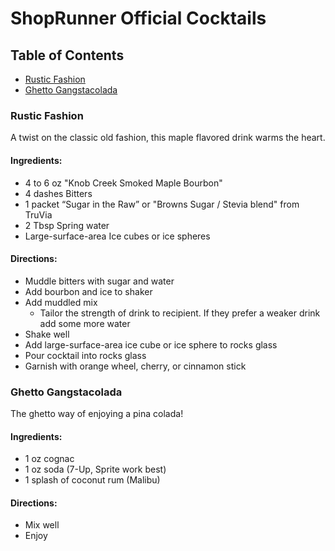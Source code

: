 # ShopRunner Official Cocktails

## Table of Contents
- [Rustic Fashion](#rustic-fashion)
- [Ghetto Gangstacolada](#ghetto-gangstacolada)

### Rustic Fashion
A twist on the classic old fashion, this maple flavored drink warms the heart.

#### Ingredients:
- 4 to 6 oz "Knob Creek Smoked Maple Bourbon"
- 4 dashes Bitters
- 1 packet “Sugar in the Raw” or "Browns Sugar / Stevia blend" from TruVia
- 2 Tbsp Spring water
- Large-surface-area Ice cubes or ice spheres

#### Directions:
- Muddle bitters with sugar and water
- Add bourbon and ice to shaker
- Add muddled mix
  - Tailor the strength of drink to recipient. If they prefer a weaker drink add some more water
- Shake well
- Add large-surface-area ice cube or ice sphere to rocks glass
- Pour cocktail into rocks glass
- Garnish with orange wheel, cherry, or cinnamon stick

### Ghetto Gangstacolada
The ghetto way of enjoying a pina colada!

#### Ingredients:
- 1 oz cognac
- 1 oz soda (7-Up, Sprite work best)
- 1 splash of coconut rum (Malibu)

#### Directions:
- Mix well
- Enjoy
